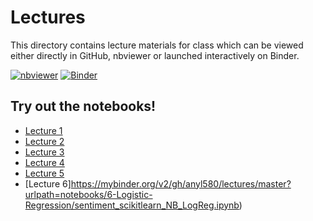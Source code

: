 # Lectures

This directory contains lecture materials for class which can be viewed either directly in GitHub, nbviewer or launched interactively on Binder.

[![nbviewer](https://img.shields.io/badge/render-nbviewer-orange.svg)](https://nbviewer.jupyter.org/github/anyl580/lectures/blob/master/1-overview/1-overview.ipynb) [![Binder](https://mybinder.org/badge_logo.svg)](https://mybinder.org/v2/gh/anyl580/lectures/master)

## Try out the notebooks!

* [Lecture 1](https://mybinder.org/v2/gh/anyl580/lectures/master?urlpath=notebooks/1-overview/1-overview.ipynb)
* [Lecture 2](https://mybinder.org/v2/gh/anyl580/lectures/master?urlpath=notebooks/2-tools/2-tools.ipynb)
* [Lecture 3](https://mybinder.org/v2/gh/anyl580/lectures/master?urlpath=notebooks/3-multilingual)
* [Lecture 4](https://mybinder.org/v2/gh/anyl580/lectures/master?urlpath=notebooks/4-ngrams/ngrams.ipynb)
* [Lecture 5](https://mybinder.org/v2/gh/anyl580/lectures/master?urlpath=notebooks/5-bayes-sentiment/text-classification-naive-bayes.ipynb)
* [Lecture 6]https://mybinder.org/v2/gh/anyl580/lectures/master?urlpath=notebooks/6-Logistic-Regression/sentiment_scikitlearn_NB_LogReg.ipynb)
